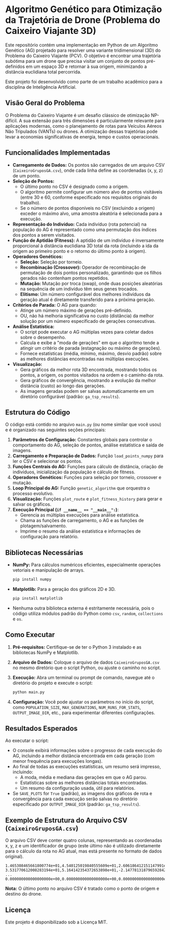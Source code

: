 # Algoritmo Genético para Otimização da Trajetória de Drone (Problema do Caixeiro Viajante 3D)

Este repositório contém uma implementação em Python de um Algoritmo Genético (AG) projetado para resolver uma variante tridimensional (3D) do Problema do Caixeiro Viajante (PCV). O objetivo é encontrar uma trajetória subótima para um drone que precisa visitar um conjunto de pontos pré-definidos em um espaço 3D e retornar à sua origem, minimizando a distância euclidiana total percorrida.

Este projeto foi desenvolvido como parte de um trabalho acadêmico para a disciplina de Inteligência Artificial.

## Visão Geral do Problema

O Problema do Caixeiro Viajante é um desafio clássico de otimização NP-difícil. A sua extensão para três dimensões é particularmente relevante para aplicações modernas, como o planejamento de rotas para Veículos Aéreos Não Tripulados (VANTs) ou drones. A otimização dessas trajetórias pode levar a economias significativas de energia, tempo e custos operacionais.

## Funcionalidades Implementadas

*   **Carregamento de Dados:** Os pontos são carregados de um arquivo CSV (`CaixeiroGruposGA.csv`), onde cada linha define as coordenadas (x, y, z) de um ponto.
*   **Seleção de Pontos:**
    *   O último ponto no CSV é designado como a origem.
    *   O algoritmo permite configurar um número alvo de pontos visitáveis (entre 30 e 60, conforme especificado nos requisitos originais do trabalho).
    *   Se o número de pontos disponíveis no CSV (excluindo a origem) exceder o máximo alvo, uma amostra aleatória é selecionada para a execução.
*   **Representação do Indivíduo:** Cada indivíduo (rota potencial) na população do AG é representado como uma permutação dos índices dos pontos a serem visitados.
*   **Função de Aptidão (Fitness):** A aptidão de um indivíduo é inversamente proporcional à distância euclidiana 3D total da rota (incluindo a ida da origem ao primeiro ponto e o retorno do último ponto à origem).
*   **Operadores Genéticos:**
    *   **Seleção:** Seleção por torneio.
    *   **Recombinação (Crossover):** Operador de recombinação de permutação de dois pontos personalizado, garantindo que os filhos gerados não contenham pontos repetidos.
    *   **Mutação:** Mutação por troca (swap), onde duas posições aleatórias na sequência de um indivíduo têm seus genes trocados.
    *   **Elitismo:** Um número configurável dos melhores indivíduos da geração atual é diretamente transferido para a próxima geração.
*   **Critérios de Parada:** O AG para quando:
    *   Atinge um número máximo de gerações pré-definido.
    *   OU, não há melhoria significativa no custo (distância) da melhor solução por um número especificado de gerações consecutivas.
*   **Análise Estatística:**
    *   O script pode executar o AG múltiplas vezes para coletar dados sobre o desempenho.
    *   Calcula e exibe a "moda de gerações" em que o algoritmo tende a atingir um critério de parada (estagnação ou máximo de gerações).
    *   Fornece estatísticas (média, mínimo, máximo, desvio padrão) sobre as melhores distâncias encontradas nas múltiplas execuções.
*   **Visualização:**
    *   Gera gráficos da melhor rota 3D encontrada, mostrando todos os pontos, a origem, os pontos visitados na ordem e o caminho da rota.
    *   Gera gráficos de convergência, mostrando a evolução da melhor distância (custo) ao longo das gerações.
    *   As imagens geradas podem ser salvas automaticamente em um diretório configurável (padrão: `ga_tsp_results`).

## Estrutura do Código

O código está contido no arquivo `main.py` (ou nome similar que você usou) e é organizado nas seguintes seções principais:

1.  **Parâmetros de Configuração:** Constantes globais para controlar o comportamento do AG, seleção de pontos, análise estatística e saída de imagens.
2.  **Carregamento e Preparação de Dados:** Função `load_points_numpy` para ler o CSV e selecionar os pontos.
3.  **Funções Centrais do AG:** Funções para cálculo de distância, criação de indivíduos, inicialização da população e cálculo de fitness.
4.  **Operadores Genéticos:** Funções para seleção por torneio, crossover e mutação.
5.  **Loop Principal do AG:** Função `genetic_algorithm` que orquestra o processo evolutivo.
6.  **Visualização:** Funções `plot_route` e `plot_fitness_history` para gerar e salvar os gráficos.
7.  **Execução Principal (`if __name__ == "__main__":`)**:
    *   Gerencia as múltiplas execuções para análise estatística.
    *   Chama as funções de carregamento, o AG e as funções de plotagem/salvamento.
    *   Imprime o resumo da análise estatística e informações de configuração para relatório.

## Bibliotecas Necessárias

*   **NumPy:** Para cálculos numéricos eficientes, especialmente operações vetoriais e manipulação de arrays.
    ```bash
    pip install numpy
    ```
*   **Matplotlib:** Para a geração dos gráficos 2D e 3D.
    ```bash
    pip install matplotlib
    ```
*   Nenhuma outra biblioteca externa é estritamente necessária, pois o código utiliza módulos padrão do Python como `csv`, `random`, `collections` e `os`.

## Como Executar

1.  **Pré-requisitos:** Certifique-se de ter o Python 3 instalado e as bibliotecas NumPy e Matplotlib.
2.  **Arquivo de Dados:** Coloque o arquivo de dados `CaixeiroGruposGA.csv` no mesmo diretório que o script Python, ou ajuste o caminho no script.
3.  **Execução:** Abra um terminal ou prompt de comando, navegue até o diretório do projeto e execute o script:
    ```bash
    python main.py
    ```

4.  **Configuração:** Você pode ajustar os parâmetros no início do script, como `POPULATION_SIZE`, `MAX_GENERATIONS`, `NUM_RUNS_FOR_STATS`, `OUTPUT_IMAGE_DIR`, etc., para experimentar diferentes configurações.

## Resultados Esperados

Ao executar o script:

*   O console exibirá informações sobre o progresso de cada execução do AG, incluindo a melhor distância encontrada em cada geração (com menor frequência para execuções longas).
*   Ao final de todas as execuções estatísticas, um resumo será impresso, incluindo:
    *   A moda, média e mediana das gerações em que o AG parou.
    *   Estatísticas sobre as melhores distâncias totais encontradas.
    *   Um resumo da configuração usada, útil para relatórios.
*   Se `SAVE_PLOTS` for `True` (padrão), as imagens dos gráficos de rota e convergência para cada execução serão salvas no diretório especificado por `OUTPUT_IMAGE_DIR` (padrão: `ga_tsp_results`).

## Exemplo de Estrutura do Arquivo CSV (`CaixeiroGruposGA.csv`)

O arquivo CSV deve conter quatro colunas, representando as coordenadas x, y, z e um identificador de grupo (este último não é utilizado diretamente para o cálculo da rota no AG atual, mas está presente no formato de dados original).

```csv
1.465308465661800774e+01,4.540125019840555609e+01,2.606186412151147991e+00,3.000000000000000000e+00
3.531770612008283194e+01,5.164142354372653898e+01,-2.147781318796592842e+00,3.000000000000000000e+00
...
0.000000000000000000e+00,0.000000000000000000e+00,0.000000000000000000e+00,0.000000000000000000e+00
```
**Nota:** O último ponto no arquivo CSV é tratado como o ponto de origem e destino do drone.

## Licença

Este projeto é disponibilizado sob a Licença MIT.

